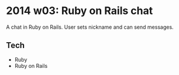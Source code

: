 2014 w03: Ruby on Rails chat
============================
A chat in Ruby on Rails. User sets nickname and can send messages.

Tech
----
- Ruby
- Ruby on Rails
